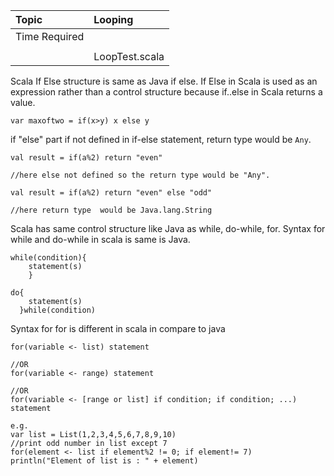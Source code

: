 | Topic | Looping |
| :--- | :--- |
| Time Required |  |
|  |  |
|  | LoopTest.scala |

Scala If Else structure is same as Java if else. If Else in Scala is used as an expression rather than a control structure because if..else in Scala returns a value.

`var maxoftwo = if(x>y) x else y`

if "else" part if not defined in if-else statement, return type would be `Any`.

`val result = if(a%2) return "even"`

`//here else not defined so the return type would be "Any".`

`val result = if(a%2) return "even" else "odd"`

`//here return type  would be Java.lang.String`

Scala has same control structure like Java as while, do-while, for. Syntax for while and do-while in scala is same is Java.

```
while(condition){ 
    statement(s)
    }
```

```
do{    
    statement(s)
  }while(condition)
```

Syntax for for is different in scala in compare to java

```
for(variable <- list) statement

//OR
for(variable <- range) statement

//OR
for(variable <- [range or list] if condition; if condition; ...) statement
```

```
e.g.
var list = List(1,2,3,4,5,6,7,8,9,10)
//print odd number in list except 7
for(element <- list if element%2 != 0; if element!= 7) println("Element of list is : " + element)
```



